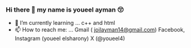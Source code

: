 ### Hi there 👋 my name is youeel ayman 😚
- 🌱 I’m currently learning ... c++ and html
- 📫 How to reach me: ... Gmail ( joilayman14@gmail.com) Facebook, Instagram (youeel elsharony) X (@youeel4)
<!--
**Youeel/Youeel** is a ✨ _special_ ✨ repository because its `README.md` (this file) appears on your GitHub profile.

Here are some ideas to get you started:

- 🔭 I’m currently working on ... 

- 👯 I’m looking to collaborate on ...
- 🤔 I’m looking for help with ...
- 💬 Ask me about ...
- 📫 How to reach me: ... 
- 😄 Pronouns: ...
- ⚡ Fun fact: ...
-->
